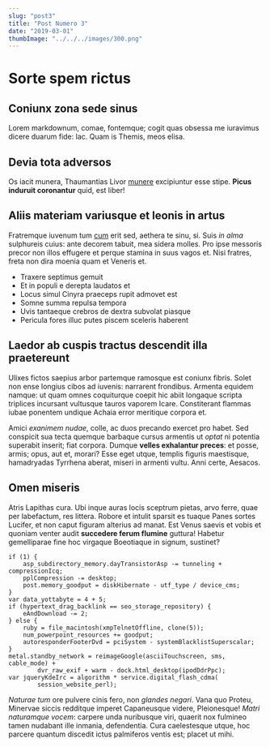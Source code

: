 ```yaml
---
slug: "post3"
title: "Post Numero 3"
date: "2019-03-01"
thumbImage: "../../../images/300.png"
---
```


# Sorte spem rictus

## Coniunx zona sede sinus

Lorem markdownum, comae, fontemque; cogit quas obsessa me iuravimus dicere
duarum fide: lac. Quam is Themis, meos elisa.

## Devia tota adversos

Os iacit munera, Thaumantias Livor [munere](http://eumenidesqua.io/poenae)
excipiuntur esse stipe. **Picus induruit coronantur** quid, est liber!

## Aliis materiam variusque et leonis in artus

Fratremque iuvenum tum [cum](http://exsultatdamni.net/nec.php) erit sed, aethera
te sinu, si. Suis _in alma_ sulphureis cuius: ante decorem tabuit, mea sidera
molles. Pro ipse messoris precor non illos effugere et perque stamina in suus
vagos et. Nisi fratres, freta non dira moenia quam et Veneris et.

- Traxere septimus gemuit
- Et in populi e derepta laudatos et
- Locus simul Cinyra praeceps rupit admovet est
- Somne summa repulsa tempora
- Uvis tantaeque crebros de dextra subvolat piasque
- Pericula fores illuc putes piscem sceleris haberent

## Laedor ab cuspis tractus descendit illa praetereunt

Ulixes fictos saepius arbor partemque ramosque est coniunx fibris. Solet non
ense longius cibos ad iuvenis: narrarent frondibus. Armenta equidem namque: ut
quam omnes coquiturque coepit hic abiit longaque scripta triplices incursant
vultusque tauros vaporem Icare. Constiterant flammas iubae ponentem undique
Achaia error meritique corpora et.

Amici _exanimem nudae_, colle, ac duos precando exercet pro habet. Sed conspicit
sua tecta quemque barbaque cursus armentis ut _optat_ ni potentia superabit
inserit; fiat corpora. Dumque **velles exhalantur preces**: et posse, armis;
opus, aut et, morari? Esse eget utque, templis figuris maestisque, hamadryadas
Tyrrhena aberat, miseri in armenti vultu. Anni certe, Aesacos.

## Omen miseris

Atris Lapithas cura. Ubi inque auras locis sceptrum pietas, arvo ferre, quae per
labefactum, res littera. Robore et intulit sparsit es tuaque Panes sortes
Lucifer, et non caput figuram alterius ad manat. Est Venus saevis et vobis et
quoniam venter audit **succedere ferum flumine** guttura! Habetur gemelliparae
fine hoc virgaque Boeotiaque in signum, sustinet?

    if (1) {
        asp_subdirectory_memory.dayTransistorAsp -= tunneling + compressionIcq;
        pplCompression -= desktop;
        post.memory_goodput = diskHibernate - utf_type / device_cms;
    }
    var data_yottabyte = 4 + 5;
    if (hypertext_drag_backlink == seo_storage_repository) {
        eAndDownload -= 2;
    } else {
        ruby = file_macintosh(xmpTelnetOffline, clone(5));
        num_powerpoint_resources += goodput;
        autoresponderFooterDvd = pciSystem - systemBlacklistSuperscalar;
    }
    metal.standby_network = reimageGoogle(asciiTouchscreen, sms, cable_mode) +
            dvr_raw_exif + warm - dock.html_desktop(ipodDdrPpc);
    var jqueryKdeIrc = algorithm * service.digital_flash_cdma(
            session_website_perl);

_Naturae tum_ ore pulvere cinis fero, non _glandes negari_. Vana quo Proteu,
Minervae siccis redditque imperet Capaneusque videre, Pleionesque! _Matri
naturamque vocem_: carpere unda nuribusque viri, quaerit nox fulmineo tamen
nudabant ille inmania, defendentia. Cura caelestesque utque, hoc parcere quantum
discedit ictus palmiferos ventis est; placet ut mihi.
